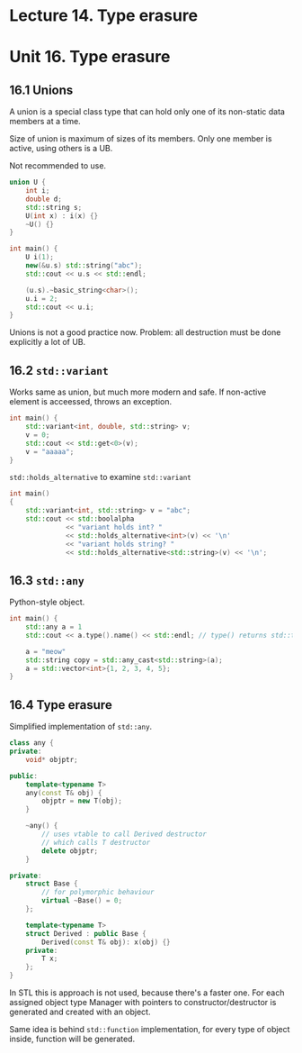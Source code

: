 # Lecture 14. Type erasure

# Unit 16. Type erasure

## 16.1 Unions

A union is a special class type that can hold only one of its non-static data members at a time. 

Size of union is maximum of sizes of its members. Only one member is active, using others is a UB.

Not recommended to use.

```cpp
union U {
	int i;
	double d;
	std::string s;
	U(int x) : i(x) {}
	~U() {}	
}

int main() {
	U i(1);
	new(&u.s) std::string("abc");
	std::cout << u.s << std::endl;

	(u.s).~basic_string<char>();
	u.i = 2;
	std::cout << u.i;
}
```

Unions is not a good practice now. Problem: all destruction must be done explicitly a lot of UB.

## 16.2 `std::variant`

Works same as union, but much more modern and safe.
If non-active element is acceessed, throws an exception.


```cpp
int main() {
	std::variant<int, double, std::string> v;
	v = 0;
	std::cout << std::get<0>(v);
	v = "aaaaa";
}
```

`std::holds_alternative` to examine `std::variant`

```cpp
int main()
{
    std::variant<int, std::string> v = "abc";
    std::cout << std::boolalpha
              << "variant holds int? "
              << std::holds_alternative<int>(v) << '\n'
              << "variant holds string? "
              << std::holds_alternative<std::string>(v) << '\n';
```

## 16.3 `std::any`

Python-style object.

```cpp
int main() {
	std::any a = 1
	std::cout << a.type().name() << std::endl; // type() returns std::typeinfo (see 5.10)

	a = "meow"
	std::string copy = std::any_cast<std::string>(a);
	a = std::vector<int>{1, 2, 3, 4, 5};
}
```

## 16.4 Type erasure

Simplified implementation of `std::any`.

```cpp
class any {
private:
	void* objptr;

public:
	template<typename T>
	any(const T& obj) {
		objptr = new T(obj);
	}

	~any() {
		// uses vtable to call Derived destructor
		// which calls T destructor
		delete objptr;
	}

private:
	struct Base {
		// for polymorphic behaviour
		virtual ~Base() = 0;
	};

	template<typename T>
	struct Derived : public Base {
		Derived(const T& obj): x(obj) {}
	private:
		T x;
	};
}
```

In STL this is approach is not used, because there's a faster one. For each assigned object type Manager with pointers to constructor/destructor is generated and created with an object.

Same idea is behind `std::function` implementation, for every type of object inside, function will be generated.